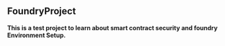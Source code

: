 ## FoundryProject

**This is a test project to learn about smart contract security and foundry Environment Setup.**


